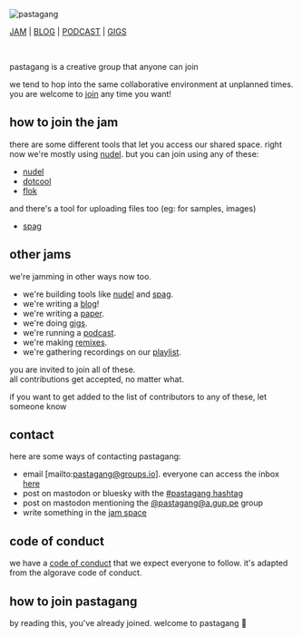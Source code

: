 ![pastagang](/bag/pastagang.webp)

[JAM](https://nudel.cc) | [BLOG](/blog) | [PODCAST](/podcast) | [GIGS](/gigs)

<br>

pastagang is a creative group that anyone can join

we tend to hop into the same collaborative environment at unplanned times. you are welcome to [join](https://nudel.cc) any time you want!

## how to join the jam

there are some different tools that let you access our shared space. right now we're mostly using [nudel](https://nudel.cc). but you can join using any of these:

- [nudel](https://nudel.cc)
- [dotcool](https://todepond.cool/flok)
- [flok](https://flok.cc/s/pastagang4)

and there's a tool for uploading files too (eg: for samples, images)

- [spag](https://spag.cc)

## other jams

we're jamming in other ways now too.

- we're building tools like [nudel](https://github.com/pastagang/nudel) and [spag](https://www.val.town/x/todepond/spag).
- we're writing a [blog](/blog)!
- we're writing a [paper](https://github.com/pastagang/pastagang/blob/main/paper/readme.md).
- we're doing [gigs](/gigs).
- we're running a [podcast](/podcast).
- we're making [remixes](https://midirus.com/project/pastagang).
- we're gathering recordings on our [playlist](https://www.youtube.com/playlist?list=PL9uRa69RF-7wOS5CnK0wy34t5HYgFLIng).

you are invited to join all of these.\
all contributions get accepted, no matter what.

if you want to get added to the list of contributors to any of these, let someone know

## contact

here are some ways of contacting pastagang:

- email [mailto:pastagang@groups.io]. everyone can access the inbox [here](https://groups.io/g/pastagang/)
- post on mastodon or bluesky with the [#pastagang hashtag](https://post.lurk.org/tags/pastagang)
- post on mastodon mentioning the [@pastagang@a.gup.pe](https://a.gup.pe/u/pastagang) group
- write something in the [jam space](https://nudel.cc)

## code of conduct

we have a [code of conduct](/CODE_OF_CONDUCT.md) that we expect everyone to follow. it's adapted from the algorave code of conduct.

## how to join pastagang

by reading this, you've already joined. welcome to pastagang 🍝
